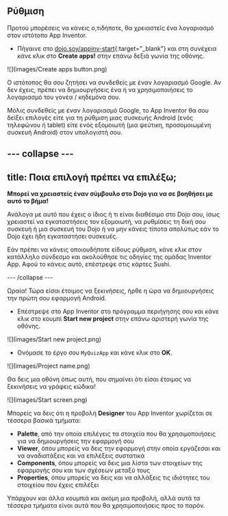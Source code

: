 ## Ρύθμιση

Προτού  μπορέσεις να κάνεις ο,τιδήποτε, θα χρειαστείς ένα λογαριασμό στον ιστότοπο App Inventor.

+ Πήγαινε στο [dojo.soy/appinv-start](http://dojo.soy/appinv-start){:target="_blank"} και στη συνέχεια κάνε κλικ στο **Create apps!** στην επάνω δεξιά γωνία της οθόνης.

![](images/Create apps button.png)

Ο ιστότοπος θα σου ζητήσει να συνδεθείς με έναν λογαριασμό Google. Αν δεν έχεις, πρέπει να δημιουργήσεις ένα ή να χρησιμοποιήσεις το λογαριασμό του γονέα / κηδεμόνα σου.

Μόλις συνδεθείς με έναν λογαριασμό Google, το App Inventor θα σου δείξει επιλογές είτε για τη ρύθμιση μιας συσκευής Android (ενός τηλεφώνου ή tablet) είτε ενός εξομοιωτή (μια ψεύτικη, προσομοιωμένη συσκευή Android) στον υπολογιστή σου.

--- collapse ---
---
title: Ποια επιλογή πρέπει να επιλέξω;
---

**Μπορεί να χρειαστείς έναν σύμβουλο στο Dojo για να σε βοηθήσει με αυτό το βήμα!**

Ανάλογα με αυτό που έχεις ο ίδιος ή τι είναι διαθέσιμο στο Dojo σου, ίσως χρειαστεί να εγκαταστήσεις τον εξομοιωτή, να ρυθμίσεις τη δική σου συσκευή ή μια συσκευή του Dojo ή να μην κάνεις τίποτα απολύτως εάν το Dojo έχει ήδη εγκαταστήσει συσκευές.

Εάν πρέπει να κάνεις οποιουδήποτε είδους ρύθμιση, κάνε κλικ στον κατάλληλο σύνδεσμο και ακολούθησε τις οδηγίες της ομάδας Inventor App. Αφού το κάνεις αυτό, επέστρεψε στις κάρτες Sushi.

--- /collapse ---

Ωραία! Τώρα είσαι έτοιμος να ξεκινήσεις, ήρθε η ώρα να δημιουργήσεις την πρώτη σου εφαρμογή Android.

+ Επέστρεψε στο App Inventor στο πρόγραμμα περιήγησης σου και κάνε κλικ στο κουμπί **Start new project** στην επάνω αριστερή γωνία της οθόνης.

![](images/Start new project.png)

+ Ονόμασε το έργο σου `MyQuizApp` και κάνε κλικ στο **OK**.

![](images/Project name.png)

Θα δεις μια οθόνη όπως αυτή, που σημαίνει ότι είσαι έτοιμος να ξεκινήσεις να γράφεις κώδικα!

![](images/Start screen.png)

Μπορείς να δεις ότι η προβολή **Designer** του App Inventor χωρίζεται σε τέσσερα βασικά τμήματα:
 + **Palette**, από την οποία επιλέγεις τα στοιχεία που θα χρησιμοποιήσεις για να δημιουργήσεις την εφαρμογή σου
 + **Viewer**, όπου μπορείς να δεις την εφαρμογή στην οποία εργάζεσαι και να αναδιατάξεις και να επιλέξεις συστατικά
 + **Components**, όπου μπορείς να δεις μια λίστα των στοιχείων της εφαρμογής σου και των σχέσεων μεταξύ τους
 + **Properties**, όπου μπορείς να δεις και να αλλάξεις τις ιδιότητες του στοιχείου που έχεις επιλέξει

Υπάρχουν και άλλα κουμπιά και ακόμη μια προβολή, αλλά αυτά τα τέσσερα τμήματα είναι αυτά που θα χρησιμοποιήσεις προς το παρόν.

